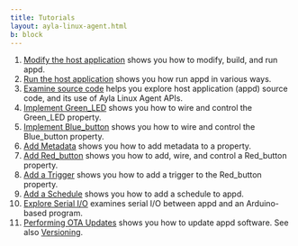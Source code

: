 ```yaml
---
title: Tutorials
layout: ayla-linux-agent.html
b: block
---
```


1. [Modify the host application](modify-the-host-application) shows you how to modify, build, and run appd.
1. [Run the host application](modify-the-host-application) shows you how run appd in various ways.
1. [Examine source code](source-code) helps you explore host application (appd) source code, and its use of Ayla Linux Agent APIs.
1. [Implement Green_LED](implement-green-led) shows you how to wire and control the Green_LED property.
1. [Implement Blue_button](implement-blue-button) shows you how to wire and control the Blue_button property.
1. [Add Metadata](add-metadata) shows you how to add metadata to a property.
1. [Add Red_button](add-red-button) shows you how to add, wire, and control a Red_button property.
1. [Add a Trigger](add-a-trigger) shows you how to add a trigger to the Red_button property.
1. [Add a Schedule](add-a-schedule) shows you how to add a schedule to appd.
1. [Explore Serial I/O](explore-serial-io) examines serial I/O between appd and an Arduino-based program.
1. [Performing OTA Updates](perform-ota-updates) shows you how to update appd software. See also [Versioning](../guide/versioning).
